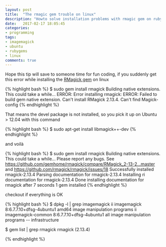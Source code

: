 ```yaml
---
layout: post
title:  "The rmagic gem trouble on linux"
description: "Howto solve installation problems with rmagic gem on ruby"
date:   2017-02-17 18:05:45
categories:
- programming
tags:
- imagemagick
- ubuntu
- rubygems
- linux
comments: true
---
```


Hope this tip will save to someone time for fun coding, if you suddenly get this error while installing the [RMagick gem](https://rubygems.org/gems/rmagick) on linux

{% highlight bash %}
$ sudo gem install rmagick
Building native extensions.  This could take a while...
ERROR:  Error installing rmagick:
    ERROR: Failed to build gem native extension.
Can't install RMagick 2.13.4. Can't find Magick-config
{% endhighlight %}

That means the devel package is not installed, so you pick it up on Ubuntu > 12.04 with this command

{% highlight bash %}
$ sudo apt-get install libmagick++-dev
{% endhighlight %}

and voilà 

{% highlight bash %}
$ sudo gem install rmagick
Building native extensions.  This could take a while...
Please report any bugs. See https://github.com/gemhome/rmagick/compare/RMagick_2-13-2...master and https://github.com/rmagick/rmagick/issues/18
Successfully installed rmagick-2.13.4
Parsing documentation for rmagick-2.13.4
Installing ri documentation for rmagick-2.13.4
Done installing documentation for rmagick after 7 seconds
1 gem installed
{% endhighlight %}

checkout if everything is OK

{% highlight bash %}
$ dpkg -l | grep imagemagick
ii  imagemagick          8:6.7.7.10+dfsg-4ubuntu1   amd64        image manipulation programs
ii  imagemagick-common   8:6.7.7.10+dfsg-4ubuntu1   all          image manipulation programs -- infrastructure

$ gem list | grep rmagick
rmagick (2.13.4)

{% endhighlight %}
